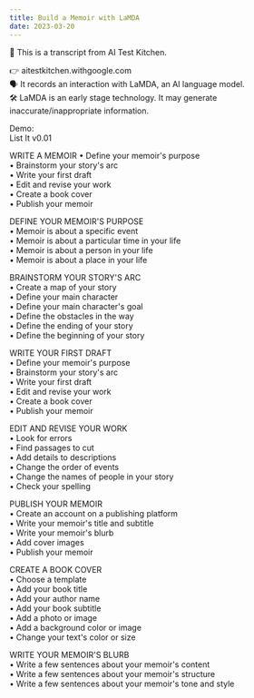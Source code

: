 ```yaml
---
title: Build a Memoir with LaMDA
date: 2023-03-20
---
```


📄 This is a transcript from AI Test Kitchen.  

👉 aitestkitchen.withgoogle.com  
🗣 It records an interaction with LaMDA, an AI language model.  
🛠 LaMDA is an early stage technology. It may generate inaccurate/inappropriate information.  


Demo:  
List It v0.01

WRITE A MEMOIR
• Define your memoir's purpose  
• Brainstorm your story's arc  
• Write your first draft  
• Edit and revise your work  
• Create a book cover  
• Publish your memoir  

DEFINE YOUR MEMOIR'S PURPOSE  
• Memoir is about a specific event  
• Memoir is about a particular time in your life  
• Memoir is about a person in your life  
• Memoir is about a place in your life  

BRAINSTORM YOUR STORY'S ARC  
• Create a map of your story  
• Define your main character  
• Define your main character's goal  
• Define the obstacles in the way  
• Define the ending of your story  
• Define the beginning of your story  

WRITE YOUR FIRST DRAFT  
• Define your memoir's purpose  
• Brainstorm your story's arc  
• Write your first draft  
• Edit and revise your work  
• Create a book cover  
• Publish your memoir  

EDIT AND REVISE YOUR WORK  
• Look for errors  
• Find passages to cut  
• Add details to descriptions  
• Change the order of events  
• Change the names of people in your story  
• Check your spelling  

PUBLISH YOUR MEMOIR  
• Create an account on a publishing platform  
• Write your memoir's title and subtitle  
• Write your memoir's blurb  
• Add cover images  
• Publish your memoir  

CREATE A BOOK COVER  
• Choose a template  
• Add your book title  
• Add your author name  
• Add your book subtitle  
• Add a photo or image  
• Add a background color or image  
• Change your text's color or size  


WRITE YOUR MEMOIR'S BLURB  
• Write a few sentences about your memoir's content  
• Write a few sentences about your memoir's structure  
• Write a few sentences about your memoir's tone and style  














